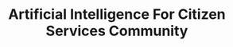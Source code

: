 ---
# This topic lives at
# https://digital.gov/topics/artificial-intelligence-for-citizen-services-community

# Topic Title
title: "Artificial Intelligence For Citizen Services Community"

# description — keep it short and clear
# summary: ""

# Weight
weight: 1

# For more information on managing topics,
# see https://github.com/GSA/digitalgov.gov/wiki/topics
---